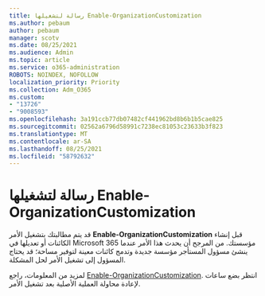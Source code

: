 ```yaml
---
title: رسالة لتشغيلها Enable-OrganizationCustomization
ms.author: pebaum
author: pebaum
manager: scotv
ms.date: 08/25/2021
ms.audience: Admin
ms.topic: article
ms.service: o365-administration
ROBOTS: NOINDEX, NOFOLLOW
localization_priority: Priority
ms.collection: Adm_O365
ms.custom:
- "13726"
- "9008593"
ms.openlocfilehash: 3a191ccb77db07482cf441962bd8b6b1b5cae825
ms.sourcegitcommit: 02562a6796d58991c7238ec81053c23633b3f823
ms.translationtype: MT
ms.contentlocale: ar-SA
ms.lasthandoff: 08/25/2021
ms.locfileid: "58792632"
---
```

# <a name="message-to-run-enable-organizationcustomization"></a>رسالة لتشغيلها Enable-OrganizationCustomization

قد يتم مطالبتك بتشغيل الأمر **Enable-OrganizationCustomization** قبل إنشاء الكائنات أو تعديلها في Microsoft 365 مؤسستك. من المرجح أن يحدث هذا الأمر عندما ينشئ مسؤول المستأجر مؤسسة جديدة وتدمج كائنات معينة لتوفير مساحة؛ قد يحتاج المسؤول إلى تشغيل الأمر لحل المشكلة.

لمزيد من المعلومات، راجع [Enable-OrganizationCustomization](https://docs.microsoft.com/powershell/module/exchange/enable-organizationcustomization). انتظر بضع ساعات لإعادة محاولة العملية الأصلية بعد تشغيل الأمر.
